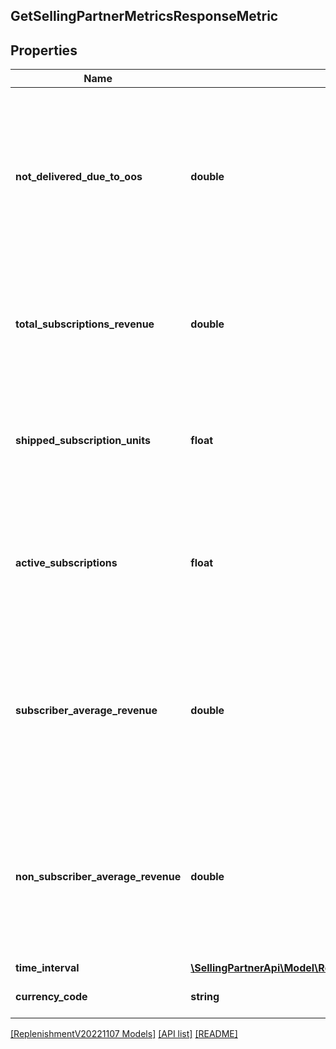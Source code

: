 ## GetSellingPartnerMetricsResponseMetric

## Properties

Name | Type | Description | Notes
------------ | ------------- | ------------- | -------------
**not_delivered_due_to_oos** | **double** | The percentage of items that were not shipped out of the total shipped units over a period of time due to being out of stock. Applicable only for the PERFORMANCE timePeriodType. | [optional]
**total_subscriptions_revenue** | **double** | The revenue generated from subscriptions over a period of time. Applicable for both the PERFORMANCE and FORECAST timePeriodType. | [optional]
**shipped_subscription_units** | **float** | The number of units shipped to the subscribers over a period of time. Applicable for both the PERFORMANCE and FORECAST timePeriodType. | [optional]
**active_subscriptions** | **float** | The number of active subscriptions present at the end of the period. Applicable only for the PERFORMANCE timePeriodType. | [optional]
**subscriber_average_revenue** | **double** | The average revenue per subscriber of the program over a period of past 12 months for sellers and 6 months for vendors. Applicable only for the PERFORMANCE timePeriodType. | [optional]
**non_subscriber_average_revenue** | **double** | The average revenue per non-subscriber of the program over a period of past 12 months for sellers and 6 months for vendors. Applicable only for the PERFORMANCE timePeriodType. | [optional]
**time_interval** | [**\SellingPartnerApi\Model\ReplenishmentV20221107\TimeInterval**](TimeInterval.md) |  | [optional]
**currency_code** | **string** | The currency code in ISO 4217 format. | [optional]

[[ReplenishmentV20221107 Models]](../) [[API list]](../../Api) [[README]](../../../README.md)
